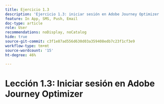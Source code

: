 ```yaml
---
title: Ejercicio 1.3
description: 'Ejercicio 1.3: iniciar sesión en Adobe Journey Optimizer'
feature: In App, SMS, Push, Email
doc-type: article
role: User
recommendations: noDisplay, noCatalog
hide: true
source-git-commit: c3f1e87ad556d630d03a359408edb7c23f1cf3e9
workflow-type: tm+mt
source-wordcount: '15'
ht-degree: 46%

---
```



# Lección 1.3: Iniciar sesión en Adobe Journey Optimizer
